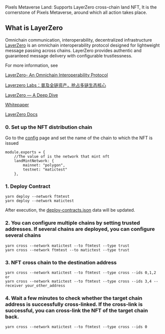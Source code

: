 Pixels Metaverse Land: Supports LayerZero cross-chain land NFT, It is the cornerstone of Pixels Metaverse, around which all action takes place.


## What is LayerZero
Omnichain communication, interoperability, decentralized infrastructure
[LayerZero](https://layerzero.network/) is an omnichain interoperability protocol designed for lightweight message passing across chains. LayerZero provides authentic and guaranteed message delivery with configurable trustlessness.

For more information, see 

[LayerZero- An Omnichain Interoperability Protocol](https://medium.com/layerzero-official/layerzero-an-omnichain-interoperability-protocol-b43d2ae975b6)

[Layerzero Labs：普及全链资产，抢占多链生态核心](https://www.ccvalue.cn/article/1404922.html)

[LayerZero — A Deep Dive](https://blog.li.fi/layerzero-a-deep-dive-6a46555967f5)

[Whitepaper](https://layerzero.network/pdf/LayerZero_Whitepaper_Release.pdf)

[LayerZero Docs](https://layerzero.gitbook.io/docs/)

### 0. Set up the NFT distribution chain
Go to the [config](./cross/config.ts) page and set the name of the chain to which the NFT is issued
```
module.exports = {
    //The value of is the network that mint nft
    landMintNetwork: {
        mainnet: "polygon",
        testnet: "matictest" 
    },
```

### 1. Deploy Contract
```
yarn deploy --network ftmtest
yarn deploy --network matictest
```

After execution, the [deploy-contracts.json](./deploy-contracts.json) data will be updated.

### 2. You can configure multiple chains by setting trusted addresses. If several chains are deployed, you can configure several chains
```
yarn cross --network matictest --to ftmtest --type trust
yarn cross --network ftmtest --to matictest --type trust
```

### 3. NFT cross chain to the destination address
```
yarn cross --network matictest --to ftmtest --type cross --ids 0,1,2
or
yarn cross --network matictest --to ftmtest --type cross --ids 3,4 --receiver your_other_address
```

### 4. Wait a few minutes to check whether the target chain address is successfully cross-linked. If the cross-link is successful, you can cross-link the NFT of the target chain back.
```
yarn cross --network matictest --to ftmtest --type cross --ids 0
```